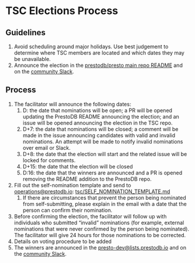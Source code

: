 # TSC Elections Process
## Guidelines
1. Avoid scheduling around major holidays.  Use best judgement to determine where TSC members are located and which dates they may be unavailable.
2. Announce the election in the [prestodb/presto main repo README](https://github.com/prestodb/presto) and on the [community Slack](https://communityinviter.com/apps/prestodb/prestodb).

## Process
1. The facilitator will announce the following dates:
    1. D: the date that nominations will be open; a PR will be opened updating the PrestoDB README announcing the election; and an issue will be opened announcing the election in the TSC repo.
    2. D+7: the date that nominations will be closed; a comment will be made in the issue announcing candidates with valid and invalid nominations.  An attempt will be made to notify invalid nominations over email or Slack.
    3. D+8: the date that the election will start and the related issue will be locked for comments.
    4. D+15: the date that the election will be closed
    5. D:16: the date that the winners are announced and a PR is opened removing the README addition to the PrestoDB repo.
2. Fill out the self-nomination template and send to operations@prestodb.io: [tsc/SELF_NOMINATION_TEMPLATE.md](https://github.com/prestodb/tsc/blob/master/elections/SELF_NOMINATION_TEMPLATE.md)
    1. If there are circumstances that prevent the person being nominated from self-submitting, please explain in the email with a date that the person can confirm their nomination.
3. Before confirming the election, the facilitator will follow up with individuals who submitted “invalid” nominations (for example, external nominations that were never confirmed by the person being nominated).  The facilitator will give 24 hours for those nominations to be corrected.
4. Details on voting procedure to be added
5. The winners are announced in the presto-dev@lists.prestodb.io and on the [community Slack](https://communityinviter.com/apps/prestodb/prestodb).
